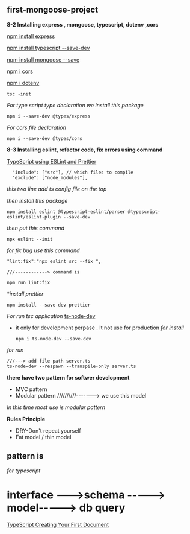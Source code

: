## first-mongoose-project

**8-2 Installing express , mongoose, typescript, dotenv ,cors**

[ npm install express](https://expressjs.com/en/starter/installing.html)

[npm install typescript --save-dev](https://www.typescriptlang.org/download)

[npm install mongoose --save](https://mongoosejs.com/docs/index.html)

[npm i cors](https://www.npmjs.com/package/cors)

[npm i dotenv](https://www.npmjs.com/package/dotenv)

```
tsc -init
```

_For type script type declaration we install this package_

```
npm i --save-dev @types/express
```

_For cors file declaration_

```
npm i --save-dev @types/cors
```

**8-3 Installing eslint, refactor code, fix errors using command**

[TypeScript using ESLint and Prettier](https://blog.logrocket.com/linting-typescript-eslint-prettier)

```
  "include": ["src"], // which files to compile
  "exclude": ["node_modules"],
```

_this two line add ts config file on the top_

_then install this package_

```
npm install eslint @typescript-eslint/parser @typescript-eslint/eslint-plugin --save-dev
```

_then put this command_

```
npx eslint --init
```

_for fix bug use this command_

```
"lint:fix":"npx eslint src --fix ",

///------------> command is

npm run lint:fix
```

\*_install prettier_

```
npm install --save-dev prettier
```

_For run tsc application_
[ts-node-dev](https://www.npmjs.com/package/ts-node-dev)

- it only for development perpase . It not use for production
  _for install_
  ```
  npm i ts-node-dev --save-dev
  ```

_for run_

```
///---> add file path server.ts
ts-node-dev --respawn --transpile-only server.ts
```

**there have two pattern for softwer development**

- MVC pattern
- Modular pattern //////////-------> we use this model

_In this time most use is modular pattern_

**Rules Principle**

- DRY-Don't repeat yourself
- Fat model / thin model

## pattern is

_for typescript_

# interface --->schema -----> model-----> db query

[TypeScript Creating Your First Document](https://mongoosejs.com/docs/typescript.html)
